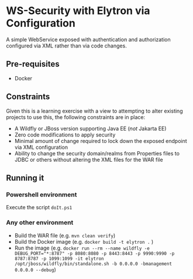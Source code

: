# WS-Security with Elytron via Configuration

A simple WebService exposed with authentication and authorization configured
via XML rather than via code changes.

## Pre-requisites

* Docker

## Constraints

Given this is a learning exercise with a view to attempting to alter existing
projects to use this, the following constraints are in place:

* A Wildfly or JBoss version supporting Java EE (*not* Jakarta EE)
* Zero code modifications to apply security
* Minimal amount of change required to lock down the exposed endpoint via
XML configuration
* Ability to change the security domain/realms from Properties files to 
JDBC or others without altering the XML files for the WAR file

## Running it

### Powershell environment

Execute the script `doIt.ps1`

### Any other environment

* Build the WAR file (e.g. `mvn clean verify`)
* Build the Docker image (e.g. `docker build -t elytron .` )
* Run the image (e.g. `docker run --rm --name wildfly -e DEBUG_PORT="*:8787" -p 8080:8080 -p 8443:8443 -p 9990:9990 -p 8787:8787 -p 1099:1099 -it elytron /opt/jboss/wildfly/bin/standalone.sh -b 0.0.0.0 -bmanagement 0.0.0.0 --debug`)